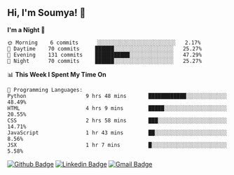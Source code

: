 ## Hi, I'm Soumya! 👋

<!--START_SECTION:waka-->
**I'm a Night 🦉** 

```text
🌞 Morning    6 commits      ░░░░░░░░░░░░░░░░░░░░░░░░░   2.17% 
🌆 Daytime    70 commits     ██████░░░░░░░░░░░░░░░░░░░   25.27% 
🌃 Evening    131 commits    ███████████░░░░░░░░░░░░░░   47.29% 
🌙 Night      70 commits     ██████░░░░░░░░░░░░░░░░░░░   25.27%

```


📊 **This Week I Spent My Time On** 

```text
💬 Programming Languages: 
Python                   9 hrs 48 mins       ████████████░░░░░░░░░░░░░   48.49% 
HTML                     4 hrs 9 mins        █████░░░░░░░░░░░░░░░░░░░░   20.55% 
CSS                      2 hrs 58 mins       ███░░░░░░░░░░░░░░░░░░░░░░   14.71% 
JavaScript               1 hr 43 mins        ██░░░░░░░░░░░░░░░░░░░░░░░   8.56% 
JSX                      1 hr 7 mins         █░░░░░░░░░░░░░░░░░░░░░░░░   5.58%

```


<!--END_SECTION:waka-->

[![Github Badge](https://img.shields.io/badge/-rubyruins-grey?style=for-the-badge&logo=github&logoColor=white&link=https://github.com/rubyruins/)](https://www.github.com/rubyruins/) 
[![Linkedin Badge](https://img.shields.io/badge/-Soumya%20Parekh-0072b1?style=for-the-badge&logo=Linkedin&logoColor=white&link=https://www.linkedin.com/in/Soumya-Parekh/)](https://www.linkedin.com/in/Soumya-Parekh/) 
[![Gmail Badge](https://img.shields.io/badge/-soumya.parekh@somaiya.edu-c14438?style=for-the-badge&logo=Gmail&logoColor=white&link=mailto:soumya.parekh@somaiya.edu)](mailto:soumya.parekh@somaiya.edu) 
